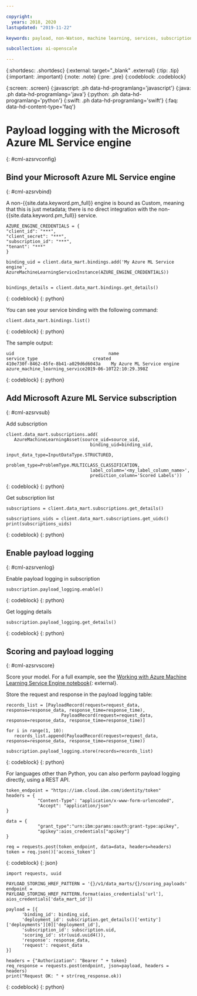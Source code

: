 ```yaml
---

copyright:
  years: 2018, 2020
lastupdated: "2019-11-22"

keywords: payload, non-Watson, machine learning, services, subscription

subcollection: ai-openscale

---
```


{:shortdesc: .shortdesc}
{:external: target="_blank" .external}
{:tip: .tip}
{:important: .important}
{:note: .note}
{:pre: .pre}
{:codeblock: .codeblock}

{:screen: .screen}
{:javascript: .ph data-hd-programlang='javascript'}
{:java: .ph data-hd-programlang='java'}
{:python: .ph data-hd-programlang='python'}
{:swift: .ph data-hd-programlang='swift'}
{:faq: data-hd-content-type='faq'}

# Payload logging with the Microsoft Azure ML Service engine
{: #cml-azsrvconfig}

## Bind your Microsoft Azure ML Service engine
{: #cml-azsrvbind}

A non-{{site.data.keyword.pm_full}} engine is bound as Custom, meaning that this is just metadata; there is no direct integration with the non-{{site.data.keyword.pm_full}} service.
   
```
AZURE_ENGINE_CREDENTIALS = {
"client_id": "***",
"client_secret": "***",
"subscription_id": "***",
"tenant": "***"
}

binding_uid = client.data_mart.bindings.add('My Azure ML Service engine', AzureMachineLearningServiceInstance(AZURE_ENGINE_CREDENTIALS))


bindings_details = client.data_mart.bindings.get_details()
```
{: codeblock}
{: python}

You can see your service binding with the following command:

```
client.data_mart.bindings.list()
```
{: codeblock}
{: python}

The sample output:

```
uid	                                   name	                      service_type	                   created
410e730f-8462-45fe-8b41-a029d6d6043a	My Azure ML Service engine azure_machine_learning_service2019-06-10T22:10:29.398Z
```
{: codeblock}
{: python}
    
    
## Add Microsoft Azure ML Service subscription
{: #cml-azsrvsub}

Add subscription

```
client.data_mart.subscriptions.add(
   AzureMachineLearningAsset(source_uid=source_uid,
                                binding_uid=binding_uid,
                                input_data_type=InputDataType.STRUCTURED,
                                problem_type=ProblemType.MULTICLASS_CLASSIFICATION,
                                label_column='<my_label_column_name>',
                                prediction_column='Scored Labels'))
```
{: codeblock}
{: python}

Get subscription list

```
subscriptions = client.data_mart.subscriptions.get_details()

subscriptions_uids = client.data_mart.subscriptions.get_uids()
print(subscriptions_uids)
```
{: codeblock}
{: python}

## Enable payload logging
{: #cml-azsrvenlog}

Enable payload logging in subscription

```
subscription.payload_logging.enable()
```
{: codeblock}
{: python}

Get logging details

```
subscription.payload_logging.get_details()
```
{: codeblock}
{: python}

## Scoring and payload logging
{: #cml-azsrvscore}

Score your model. For a full example, see the [Working with Azure Machine Learning Service Engine notebook](https://github.com/pmservice/ai-openscale-tutorials/blob/master/notebooks/AI%20OpenScale%20and%20Azure%20ML%20Studio%20Engine.ipynb){: external}.

Store the request and response in the payload logging table:

```
records_list = [PayloadRecord(request=request_data, response=response_data, response_time=response_time),
                     PayloadRecord(request=request_data, response=response_data, response_time=response_time)]

for i in range(1, 10):
   records_list.append(PayloadRecord(request=request_data, response=response_data, response_time=response_time))

subscription.payload_logging.store(records=records_list)
```
{: codeblock}
{: python}
   
For languages other than Python, you can also perform payload logging directly, using a REST API.
   
```
token_endpoint = "https://iam.cloud.ibm.com/identity/token"
headers = {
            "Content-Type": "application/x-www-form-urlencoded",
            "Accept": "application/json"
}

data = {
            "grant_type":"urn:ibm:params:oauth:grant-type:apikey",
            "apikey":aios_credentials["apikey"]
}
   
req = requests.post(token_endpoint, data=data, headers=headers)
token = req.json()['access_token']
```
{: codeblock}
{: json}


```
import requests, uuid
   
PAYLOAD_STORING_HREF_PATTERN = '{}/v1/data_marts/{}/scoring_payloads'
endpoint = PAYLOAD_STORING_HREF_PATTERN.format(aios_credentials['url'], aios_credentials['data_mart_id'])
   
payload = [{
      'binding_id': binding_uid,
      'deployment_id': subscription.get_details()['entity']['deployments'][0]['deployment_id'],
      'subscription_id': subscription.uid,
      'scoring_id': str(uuid.uuid4()),
      'response': response_data,
      'request': request_data
}]

headers = {"Authorization": "Bearer " + token}
req_response = requests.post(endpoint, json=payload, headers = headers)
print("Request OK: " + str(req_response.ok))
```
{: codeblock}
{: python}

